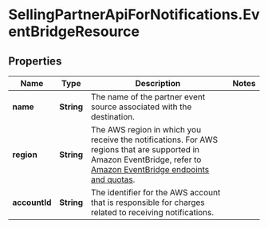 # SellingPartnerApiForNotifications.EventBridgeResource

## Properties
Name | Type | Description | Notes
------------ | ------------- | ------------- | -------------
**name** | **String** | The name of the partner event source associated with the destination. | 
**region** | **String** | The AWS region in which you receive the notifications. For AWS regions that are supported in Amazon EventBridge, refer to [Amazon EventBridge endpoints and quotas](https://docs.aws.amazon.com/general/latest/gr/ev.html). | 
**accountId** | **String** | The identifier for the AWS account that is responsible for charges related to receiving notifications. | 


